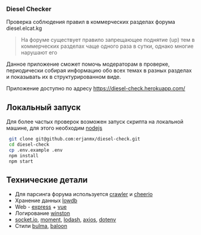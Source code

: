 ### Diesel Checker

Проверка соблюдения правил в коммерческих разделах форума diesel.elcat.kg

> На форуме существует правило запрещающее поднятие (up) тем в коммерческих разделах чаще одного раза в сутки, однако многие нарушают его

Данное приложение сможет помочь модераторам в проверке, периодически собирая информацию обо всех темах в разных разделах и показывать их в структурированном виде. 

Приложение доступно по адресу https://diesel-check.herokuapp.com/ 

## Локальный запуск

Для более частых проверок возможен запуск скрипта на локальной машине, для этого необходим [nodejs](https://nodejs.org/)

```bash
 git clone git@github.com:erjanmx/diesel-check.git
 cd diesel-check 
 cp .env.example .env
 npm install
 npm start
```

## Технические детали

- Для парсинга форума используется [crawler](https://github.com/bda-research/node-crawler) и [cheerio](https://github.com/cheeriojs/cheerio)
- Хранение данных [lowdb](https://github.com/typicode/lowdb)
- Web - [express](https://github.com/expressjs/express) + [vue](https://github.com/vuejs/vue)
- Логирование [winston](https://github.com/winstonjs/winston)
- [socket.io](https://github.com/socketio/socket.io), [moment](https://github.com/moment/moment), [lodash](https://github.com/lodash/lodash), [axios](https://github.com/axios/axios), [dotenv](https://github.com/motdotla/dotenv)
- Стили [bulma](https://github.com/jgthms/bulma), [baloon](https://github.com/kazzkiq/balloon.css)

